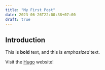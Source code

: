 ```yaml
---
title: "My First Post"
date: 2023-06-26T22:00:38+07:00
draft: true
---
```


## Introduction

This is **bold** text, and this is *emphasized* text.

Visit the [Hugo](https://gohugo.io) website!

